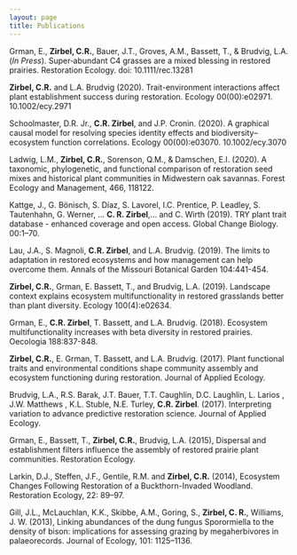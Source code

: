 ```yaml
---
layout: page
title: Publications
---
```

Grman, E., **Zirbel, C.R.**, Bauer, J.T., Groves, A.M., Bassett, T., & Brudvig, L.A. (*In Press*). Super‐abundant C4 grasses are a mixed blessing in restored prairies. Restoration Ecology. doi: 10.1111/rec.13281

**Zirbel, C.R.** and L.A. Brudvig (2020). Trait-environment interactions affect plant establishment success during restoration. Ecology 00(00):e02971. 10.1002/ecy.2971

Schoolmaster, D.R. Jr., **C.R. Zirbel**, and J.P. Cronin. (2020). A graphical causal model for resolving species identity effects and biodiversity–ecosystem function correlations. Ecology 00(00):e03070. 10.1002/ecy.3070

Ladwig, L.M., **Zirbel, C.R.**, Sorenson, Q.M., & Damschen, E.I. (2020). A taxonomic, phylogenetic, and functional comparison of restoration seed mixes and historical plant communities in Midwestern oak savannas. Forest Ecology and Management, 466, 118122.

Kattge, J., G. Bönisch, S. Díaz, S. Lavorel, I.C. Prentice, P. Leadley, S. Tautenhahn, G. Werner, ... **C. R. Zirbel**,… and C. Wirth (2019). TRY plant trait database - enhanced coverage and open access. Global Change Biology. 00:1–70.

Lau, J.A., S. Magnoli, **C.R. Zirbel**, and L.A. Brudvig. (2019). The limits to adaptation in restored ecosystems and how management can help overcome them. Annals of the Missouri Botanical Garden 104:441-454.

**Zirbel, C.R.**, Grman, E. Bassett, T., and Brudvig, L.A. (2019). Landscape context explains ecosystem multifunctionality in restored grasslands better than plant diversity. Ecology 100(4):e02634.

Grman, E., **C.R. Zirbel**, T. Bassett, and L.A. Brudvig. (2018). Ecosystem multifunctionality increases with beta diversity in
restored prairies. Oecologia 188:837-848.

**Zirbel, C.R.**, E. Grman, T. Bassett, and L.A. Brudvig. (2017). Plant functional traits and environmental
conditions shape community assembly and ecosystem functioning during restoration. Journal of
Applied Ecology.

Brudvig, L.A., R.S. Barak, J.T. Bauer, T.T. Caughlin, D.C. Laughlin, L. Larios , J.W. Matthews , K.L. Stuble,
N.E. Turley, **C.R. Zirbel**. (2017). Interpreting variation to advance predictive restoration
science. Journal of Applied Ecology.

Grman, E., Bassett, T., **Zirbel, C.R.**, Brudvig, L.A. (2015), Dispersal and establishment filters influence
the assembly of restored prairie plant communities. Restoration Ecology.

Larkin, D.J., Steffen, J.F., Gentile, R.M. and **Zirbel, C.R.** (2014), Ecosystem Changes Following
Restoration of a Buckthorn-Invaded Woodland. Restoration Ecology, 22: 89–97.

Gill, J.L., McLauchlan, K.K., Skibbe, A.M., Goring, S., **Zirbel, C. R.**, Williams, J. W. (2013), Linking
abundances of the dung fungus Sporormiella to the density of bison: implications for assessing
grazing by megaherbivores in palaeorecords. Journal of Ecology, 101: 1125–1136.
